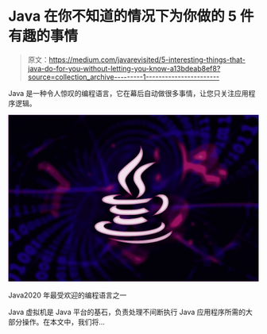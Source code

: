 # Java 在你不知道的情况下为你做的 5 件有趣的事情

> 原文：<https://medium.com/javarevisited/5-interesting-things-that-java-do-for-you-without-letting-you-know-a13bdeab8ef8?source=collection_archive---------1----------------------->

Java 是一种令人惊叹的编程语言，它在幕后自动做很多事情，让您只关注应用程序逻辑。

[![](img/326b515a225a7e9f5ba27a8b65cf86a4.png)](https://medium.com/javarevisited/top-5-java-online-courses-for-beginners-best-of-lot-1e1e240a758)

Java2020 年最受欢迎的编程语言之一

Java 虚拟机是 Java 平台的基石，负责处理不间断执行 Java 应用程序所需的大部分操作。在本文中，我们将…